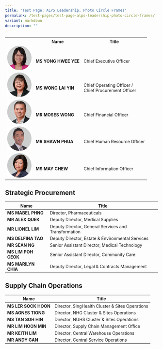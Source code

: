 ```yaml
---
title: "Test Page: ALPS Leadership, Photo Circle Frames"
permalink: /test-pages/test-page-alps-leadership-photo-circle-frames/
variant: markdown
description: ""
---
```

<table>
  <tbody><tr>
    <th></th>
    <th>Name</th>
  	<th>Title</th>
  </tr>
  <tr>
    <td><img style="width: 80px; height: auto;" alt="" src="/images/About Us/2025_nov_01_alps_ceo_head_shot_in_circle.png"></td>
    <td><br><b>MS YONG HWEE YEE</b></td>
    <td><br>Chief Executive Officer</td>
  </tr>
  <tr>
    <td><img style="width: 80px; height: auto;" alt="" src="/images/About Us/2025_nov_01_alps_coo_head_shot_in_circle.png"></td>
    <td><br><b>MS WONG LAI YIN</b></td>
    <td><br>Chief Operating Officer / <br>Chief Procurement Officer</td>
  </tr>
  <tr>
    <td><img style="width: 80px; height: auto;" alt="" src="/images/About Us/2025_nov_01_alps_cfo_head_shot_in_circle.png"></td>
    <td><br><b>MR MOSES WONG</b></td>
    <td><br>Chief Financial Officer</td>
  </tr>
  <tr>
    <td><img style="width: 80px; height: auto;" alt="" src="/images/About Us/2025_nov_01_alps_chro_head_shot_in_circle.png"></td>
    <td><br><b>MR SHAWN PHUA</b></td>
    <td><br>Chief Human Resource Officer</td>
  </tr>
  <tr>
    <td><img style="width: 80px; height: auto;" alt="" src="/images/About Us/2025_nov_01_alps_cio_head_shot_in_circle.png"></td>
    <td><br><b>MS MAY CHEW</b></td>
    <td><br>Chief Information Officer</td>
  </tr>
</tbody></table>


## Strategic Procurement


| Name | Title |
| -------- | -------- |
| **MS MABEL PHNG** | Director, Pharmaceuticals |
| **MR ALEX QUEK** | Deputy Director, Medical Supplies | 
| **MR LIONEL LIM** | Deputy Director, General Services and Transformation |
| **MS DELFINA TAO** | Deputy Director, Estate &amp; Environmental Services |
| **MR SEAN NG** | Senior Assistant Director, Medical Technology |
| **MS LIM POH GEOK** | Senior Assistant Director, Community Care |
| **MS MARILYN CHIA** | Deputy Director, Legal &amp; Contracts Management |


## Supply Chain Operations


| Name | Title |
| -------- | -------- |
| **MS LER SOCK HOON** | Director, SingHealth Cluster &amp; Sites Operations |
| **MS AGNES TIONG** | Director, NHG Cluster &amp; Sites Operations |
| **MS TAN SOH HIN** | Director, NUHS Cluster &amp; Sites Operations |
| **MR LIM HOON MIN** | Director, Supply Chain Management Office |
| **MR KEITH LIM** | Director, Central Warehouse Operations |
| **MR ANDY GAN** | Director, Central Service Operations |